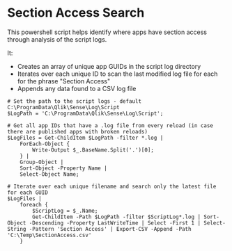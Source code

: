 # Section Access Search

This powershell script helps identify where apps have section access through analysis of the script logs.

It:
* Creates an array of unique app GUIDs in the script log directory
* Iterates over each unique ID to scan the last modified log file for each for the phrase "Section Access"
* Appends any data found to a CSV log file


```
# Set the path to the script logs - default C:\ProgramData\Qlik\Sense\Log\Script
$LogPath = 'C:\ProgramData\Qlik\Sense\Log\Script';

# Get all app IDs that have a .log file from every reload (in case there are published apps with broken reloads) 
$LogFiles = Get-ChildItem $LogPath -filter *.log | 
    ForEach-Object {
        Write-Output $_.BaseName.Split('.')[0];
    } | 
    Group-Object |
    Sort-Object -Property Name |
    Select-Object Name;

# Iterate over each unique filename and search only the latest file for each GUID
$LogFiles | 
    foreach {
        $ScriptLog = $_.Name;
        Get-ChildItem -Path $LogPath -filter $ScriptLog*.log | Sort-Object -Descending -Property LastWriteTime | Select -First 1 | Select-String -Pattern 'Section Access' | Export-CSV -Append -Path 'C:\Temp\SectionAccess.csv'
    }
```
